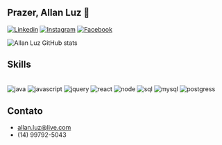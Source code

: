 ## Prazer, Allan Luz 👋

[![Linkedin](https://img.shields.io/badge/LinkedIn-0077B5?style=for-the-badge&logo=linkedin&logoColor=white)](https://www.linkedin.com/in/allanluz/) [![Instagram](https://img.shields.io/badge/Instagram-E4405F?style=for-the-badge&logo=instagram&logoColor=white)](https://www.instagram.com/allan_luz/) [![Facebook](https://img.shields.io/badge/Facebook-1877F2?style=for-the-badge&logo=facebook&logoColor=white)](https://www.facebook.com/allan.luz)

![Allan Luz GitHub stats](https://github-readme-stats.vercel.app/api?username=allanluz&show_icons=true&theme=dark)

## Skills

<div style="display: inline_block"></br>
    <img align="center" alt="java" src="https://img.shields.io/badge/Java-ED8B00?style=for-the-badge&logo=openjdk&logoColor=white"/>
    <img align="center" alt="javascript" src="https://img.shields.io/badge/JavaScript-F7DF1E?style=for-the-badge&logo=javascript&logoColor=black"/>
    <img align="center" alt="jquery" src="https://img.shields.io/badge/jQuery-0769AD?style=for-the-badge&logo=jquery&logoColor=white"/>
    <img align="center" alt="react" src="https://img.shields.io/badge/React-20232A?style=for-the-badge&logo=react&logoColor=61DAFB"/>
    <img align="center" alt="node" src="https://img.shields.io/badge/Node.js-43853D?style=for-the-badge&logo=node.js&logoColor=white"/>
    <img align="center" alt="sql" src="https://img.shields.io/badge/Microsoft%20SQL%20Server-CC2927?style=for-the-badge&logo=microsoft%20sql%20server&logoColor=white"/>
    <img align="center" alt="mysql" src="https://img.shields.io/badge/MySQL-00000F?style=for-the-badge&logo=mysql&logoColor=white"/>
    <img align="center" alt="postgress" src="https://img.shields.io/badge/PostgreSQL-316192?style=for-the-badge&logo=postgresql&logoColor=white"/>
</div>

## Contato
- allan.luz@live.com
- (14) 99792-5043
